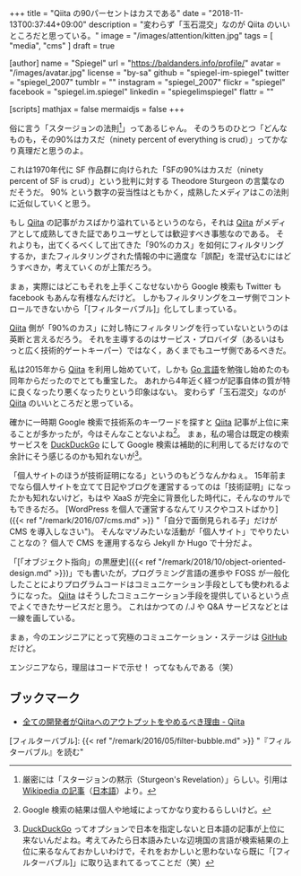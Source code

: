 +++
title = "Qiita の90パーセントはカスである"
date =  "2018-11-13T00:37:44+09:00"
description = "変わらず「玉石混交」なのが Qiita のいいところだと思っている。"
image = "/images/attention/kitten.jpg"
tags = [ "media", "cms" ]
draft = true

[author]
  name      = "Spiegel"
  url       = "https://baldanders.info/profile/"
  avatar    = "/images/avatar.jpg"
  license   = "by-sa"
  github    = "spiegel-im-spiegel"
  twitter   = "spiegel_2007"
  tumblr    = ""
  instagram = "spiegel_2007"
  flickr    = "spiegel"
  facebook  = "spiegel.im.spiegel"
  linkedin  = "spiegelimspiegel"
  flattr    = ""

[scripts]
  mathjax = false
  mermaidjs = false
+++

俗に言う「スタージョンの法則[^sr1]」ってあるじゃん。
そのうちのひとつ「どんなものも，その90%はカスだ（ninety percent of everything is crud）」ってかなり真理だと思うのよ。

[^sr1]: 厳密には「スタージョンの黙示（Sturgeon's Revelation）」らしい。引用は [Wikipedia の記事](https://en.wikipedia.org/wiki/Sturgeon%27s_law "Sturgeon's law - Wikipedia")（[日本語](https://ja.wikipedia.org/wiki/%E3%82%B9%E3%82%BF%E3%83%BC%E3%82%B8%E3%83%A7%E3%83%B3%E3%81%AE%E6%B3%95%E5%89%87 "スタージョンの法則 - Wikipedia")）より。

これは1970年代に SF 作品群に向けられた「SFの90%はカスだ（ninety percent of SF is crud）」という批判に対する Theodore Sturgeon の言葉なのだそうだ。
90% という数字の妥当性はともかく，成熟したメディアはこの法則に近似していくと思う。

もし [Qiita] の記事がカスばかり溢れているというのなら，それは [Qiita] がメディアとして成熟してきた証でありユーザとしては歓迎すべき事態なのである。
それよりも，出てくるべくして出てきた「90%のカス」を如何にフィルタリングするか，またフィルタリングされた情報の中に適度な「誤配」を混ぜ込むにはどうすべきか，考えていくのが上策だろう。

まぁ，実際にはどこもそれを上手くこなせないから Google 検索も Twitter も facebook もあんな有様なんだけど。
しかもフィルタリングをユーザ側でコントロールできないから「[フィルターバブル]」化してしまっている。

[Qiita] 側が「90%のカス」に対し特にフィルタリングを行っていないというのは英断と言えるだろう。
それを主導するのはサービス・プロバイダ（あるいはもっと広く技術的ゲートキーパー）ではなく，あくまでもユーザ側であるべきだ。

私は2015年から [Qiita] を利用し始めていて，しかも [Go 言語]を勉強し始めたのも同年からだったのでとても重宝した。
あれから4年近く経つが記事自体の質が特に良くなったり悪くなったりという印象はない。
変わらず「玉石混交」なのが [Qiita] のいいところだと思っている。

確かに一時期 Google 検索で技術系のキーワードを探すと [Qiita] 記事が上位に来ることが多かったが，今はそんなことないよね[^gs1]。
まぁ，私の場合は既定の検索サービスを [DuckDuckGo] にして Google 検索は補助的に利用してるだけなので余計にそう感じるのかも知れないが[^ddg1]。

[^gs1]: Google 検索の結果は個人や地域によってかなり変わるらしいけど。
[^ddg1]: [DuckDuckGo] ってオプションで日本を指定しないと日本語の記事が上位に来ないんだよね。考えてみたら日本語みたいな辺境国の言語が検索結果の上位に来るなんておかしいわけで，それをおかしいと思わないなら既に「[フィルターバブル]」に取り込まれてるってことだ（笑）

「個人サイトのほうが技術証明になる」というのもどうなんかねぇ。
15年前までなら個人サイトを立てて日記やブログを運営するってのは「技術証明」になったかも知れないけど，もはや XaaS が完全に背景化した時代に，そんなのサルでもできるだろ。
[WordPress を個人で運営するなんてリスクやコストばかり]({{< ref "/remark/2016/07/cms.md" >}} "「自分で面倒見られる子」だけが CMS を導入しなさい")。
そんなマゾみたいな活動が「個人サイト」でやりたいことなの？ 個人で CMS を運用するなら Jekyll か Hugo で十分だよ。

「[「オブジェクト指向」の黒歴史]({{< ref "/remark/2018/10/object-oriented-design.md" >}})」でも書いたが，プログラミング言語の進歩や FOSS が一般化したことによりプログラムコードはコミュニケーション手段としても使われるようになった。
[Qiita] はそうしたコミュニケーション手段を提供しているという点でよくできたサービスだと思う。
これはかつての /.J や Q&A サービスなどとは一線を画している。

まぁ，今のエンジニアにとって究極のコミュニケーション・ステージは [GitHub](https://github.com/) だけど。

エンジニアなら，理屈はコードで示せ！ ってなもんである（笑）

## ブックマーク

- [全ての開発者がQiitaへのアウトプットをやめるべき理由 - Qiita](https://qiita.com/qiitadaisuki/items/2160a390ce91283707a1)

[Qiita]: https://qiita.com/
[Go 言語]: https://golang.org/ "The Go Programming Language"
[DuckDuckGo]: https://duckduckgo.com/
[フィルターバブル]: {{< ref "/remark/2016/05/filter-bubble.md" >}} "『フィルターバブル』を読む"
